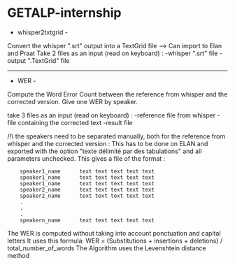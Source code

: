 # GETALP-internship

- whisper2txtgrid -

Convert the whisper ".srt" output into a TextGrid file --> Can import to Elan and Praat
Take 2 files as an input (read on keyboard) : 
    -whisper ".srt" file
    -output ".TextGrid" file

--------------------------------------------------------------------------------------------
- WER -

Compute the Word Error Count between the reference from whisper and the corrected version.
Give one WER by speaker. 

take 3 files as an input (read on keyboard) :
    -reference file from whisper 
    -file containing the corrected text 
    -result file

/!\ the speakers need to be separated manually, both for the reference from whisper and the corrected version : 
    This has to be done on ELAN and exported with the option "texte délimité par des tabulations" and all parameters unchecked. 
    This gives a file of the format : 
    
        speaker1_name      text text text text text
        speaker1_name      text text text text text
        speaker1_name      text text text text text
        speaker2_name      text text text text text
        speaker2_name      text text text text text
        .
        .
        .
        speakern_name      text text text text text

The WER is computed without taking into account ponctuation and capital letters 
It uses this formula: WER = (Substitutions + insertions + deletions) / total_number_of_words 
The Algorithm uses the Levenshtein distance method
